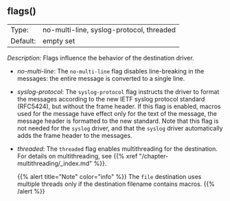 ---
---
<!-- DISCLAIMER: This file is based on the syslog-ng Open Source Edition documentation https://github.com/balabit/syslog-ng-ose-guides/commit/2f4a52ee61d1ea9ad27cb4f3168b95408fddfdf2 and is used under the terms of The syslog-ng Open Source Edition Documentation License. The file has been modified by Axoflow. -->

## flags()

|          |                                          |
| -------- | ---------------------------------------- |
| Type:    | no-multi-line, syslog-protocol, threaded |
| Default: | empty set                                |



*Description:* Flags influence the behavior of the destination driver.

- *no-multi-line*: The `no-multi-line` flag disables line-breaking in the messages: the entire message is converted to a single line.

- *syslog-protocol*: The `syslog-protocol` flag instructs the driver to format the messages according to the new IETF syslog protocol standard (RFC5424), but without the frame header. If this flag is enabled, macros used for the message have effect only for the text of the message, the message header is formatted to the new standard. Note that this flag is not needed for the `syslog` driver, and that the `syslog` driver automatically adds the frame header to the messages.

- *threaded*: The `threaded` flag enables multithreading for the destination. For details on multithreading, see {{% xref "/chapter-multithreading/_index.md" %}}.
    
    {{% alert title="Note" color="info" %}}
The `file` destination uses multiple threads only if the destination filename contains macros.
    {{% /alert %}}

